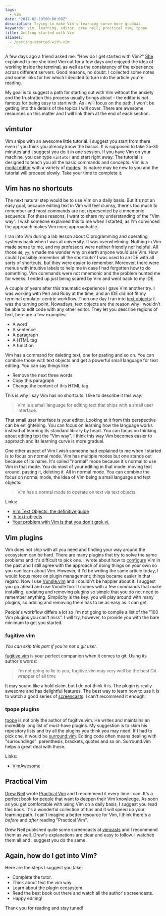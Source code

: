 ```yaml
---
tags:
  - vim
date: "2017-02-19T00:00:00Z"
description: Trying to make Vim's learning curve more gradual
keywords: vim, learning, editor, drew neil, practical vim, tpope
title: Getting started with Vim
aliases:
  - /getting-started-with-vim
---
```


A few days ago a friend asked me: "How do I get started with Vim?"
[She](https://twitter.com/lady_jcb) explained to me she tried Vim out for a
few days and enjoyed the idea of working inside the terminal, as well as the
consistency of the experience across different servers. Good reasons, no
doubt. I collected some notes and some links for her which I decided to turn
into the article you're reading.

My goal is to suggest a path for starting out with Vim without the anxiety and
the frustration this process usually brings about - the editor is _not_ famous
for being easy to start with. As I will focus on the path, I won't be getting
into the details of the topics I will cover. There are awesome resources on this
matter and I will link them at the end of each section.

## vimtutor

Vim ships with an awesome little tutorial. I suggest you start from there even
if you think you already know the basics. It is supposed to take 25-30 minutes
and I suggest you do it in one session. If you have Vim on your machine, you can
type `vimtutor` and start right away. The tutorial is designed to teach you all
the basic commands and concepts. Vim is a [modal
editor](http://unix.stackexchange.com/questions/57705/modeless-vs-modal-editors#57708)
with a variety of
[modes](https://en.wikibooks.org/wiki/Learning_the_vi_Editor/Vim/Modes). Its
nature may be new to you and the tutorial will proceed slowly. Take your time to
complete it.

## Vim has no shortcuts

The next natural step would be to use Vim on a daily basis. But it's not an easy
goal, because editing text in Vim will feel clumsy, there's too much to remember
and most commands are not represented by a mnemonic sequence. For these reasons,
I want to share my understanding of the "Vim way". I wish someone explained this
to me when I started, as I'm convinced the approach makes Vim more approachable.

I ran into Vim during a lab lesson about C programming and operating systems
back when I was at university. It was overwhelming. Nothing in Vim made sense to
me, and my professors were neither friendly nor helpful. All those `dd`, `yy`,
`A` made me wonder why on earth anyone would use Vim. How could I possibly
remember all the shortcuts? I was used to an IDE with all sorts of shortcuts,
but they were easier to remember. Moreover, there were menus with intuitive
labels to help me in case I had forgotten how to do something. Vim commands were
not mnemonic and the problem hunted me for weeks. I ended up just being scared
by Vim and went back to my IDE.

A couple of years after this traumatic experience I gave Vim another try. I was
working with Perl and Ruby at the time, and an IDE did not fit my terminal
emulator centric workflow. Then one day I ran into [text
objects](http://vimdoc.sourceforge.net/htmldoc/motion.html#object-select): it
was the turning point. Nowadays, text objects are the reason why I wouldn't be
able to edit code with any other editor. They let you describe regions of text,
here are a few examples:

- A word
- A sentence
- A paragraph
- A HTML tag
- A function

Vim has a command for deleting text, one for pasting and so on. You can combine
those with text objects and get a powerful small language for text editing. You
can say things like:

- Remove the next three words
- Copy this paragraph
- Change the content of this HTML tag

This is why I say Vim has no shortcuts. I like to describe it this way:

> Vim is a small language for editing text that ships with a small user
> interface.

That small user interface is your editor. Looking at it from this perspective
can be enlightening. You can focus on learning how the language works instead of
learning its standard library by heart. You can focus on thinking about editing
text the "Vim way". I think this way Vim becomes easier to approach and its
learning curve is more gradual.

One other aspect of Vim I wish someone had explained to me when I started is to
focus on normal mode. Vim has multiple modes but one stands out because of its
name. It's called "normal" mode because it's normal to use Vim in that mode. You
do most of your editing in that mode: moving text around, pasting it, deleting
it. All in normal mode. You can combine the focus on normal mode, the idea of
Vim being a small language and text objects:

> Vim has a normal mode to operate on text via text objects.

Links:

- [Vim Text Objects: the definitive
  guide](https://blog.carbonfive.com/2011/10/17/vim-text-objects-the-definitive-guide/)
- [:h text-objects](https://vimdoc.sourceforge.net/htmldoc/motion.html#object-select)
- [Your problem with Vim is that you don't grok
  vi.](https://stackoverflow.com/questions/1218390/what-is-your-most-productive-shortcut-with-vim/1220118#1220118)

## Vim plugins

Vim does not ship with all you need and finding your way around the ecosystem
can be hard. There are many plugins that try to solve the same problems and it's
difficult to pick one. I wrote about how to
[configure](/vim-for-rails-developers-lazy-modern-configuration) Vim in the past
and I still agree with the approach of doing things on your own so you can learn
about Vim. However, if I'd be writing the same article today, I would focus more
on plugin management; things became easier in that regard. Now I use
[Vundle.vim](https://github.com/VundleVim/Vundle.vim) and I couldn't be happier
about it. I suggest you go ahead and use Vundle too. It comes with a few
commands that make installing, updating and removing plugins so simple that you
do not need to remember anything. Simplicity is the key: you will play around
with many plugins, so adding and removing them has to be as easy as it can get.

People's workflow differs a lot so I'm not going to compile a list of the "100
Vim plugins you can't miss". I will try, however, to provide you with the bare
minimum to get you started.

### fugitive.vim

_You can skip this part if you're not a git user._

[fugitive.vim](https://github.com/tpope/vim-fugitive) is your perfect companion
when it comes to git. Using its author's words:

> I'm not going to lie to you; fugitive.vim may very well be the best Git
> wrapper of all time

It may sound like a bold claim, but I do not think it is. The plugin is really
awesome and has delightful features. The best way to learn how to use it is to
watch a good series of
[screencasts](http://vimcasts.org/blog/2011/05/the-fugitive-series/). I can't
recommend it enough.

### tpope plugins

[tpope](https://github.com/tpope) is not only the author of fugitive.vim. He
writes and maintains an incredibly long list of must-have plugins. My suggestion
is to skim his repository lists and try all the plugins you think you may need.
If I had to pick one, it would be
[surround.vim](https://github.com/tpope/vim-surround). Editing code often means
dealing with "surroundings": parenthesis, brackets, quotes and so on.
Surround.vim helps a great deal with those.

Links:

- [VimAwesome](http://vimawesome.com/)

## Practical Vim

[Drew Neil](https://twitter.com/nelstrom) wrote [Practical
Vim](https://pragprog.com/book/dnvim/practical-vim) and I recommend it every
time I can. It's a perfect book for people that want to deepen their Vim
knowledge. As soon as you get comfortable with using Vim on a daily basis, I
suggest you read this book. It's a wonderful collection of tips and it will
speed up your learning path. I can't imagine a better resource for Vim, I think
there's a _before_ and _after_ reading "Practical Vim".

Drew Neil published quite some screencasts at [vimcasts](http://vimcasts.org/)
and I recommend them as well. Drew's explanations are clear and easy to follow.
I watched them all and I suggest you do the same.

## Again, how do I get into Vim?

Here are the steps I suggest you take:

- Complete the tutor.
- Think about text the vim way.
- Learn about the plugin ecosystem.
- Read the best book out there and watch all the author's screencasts.
- Happy editing!

Thank you for reading and stay tuned!
